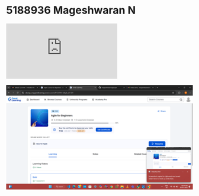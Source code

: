 # 5188936 Mageshwaran N
![GIT Certificate](https://github.com/mageshwarannagarajan/5188936_Mageshwaran/blob/main/GIT/8700181_90676171753714272574.pdf)

<img src ="https://github.com/mageshwarannagarajan/5188936_Mageshwaran/blob/main/SDLC/Screenshot%202025-07-28%20204459.png" alt="image">
